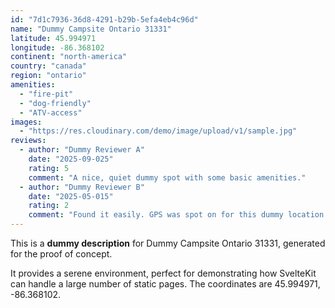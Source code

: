 ```yaml
---
id: "7d1c7936-36d8-4291-b29b-5efa4eb4c96d"
name: "Dummy Campsite Ontario 31331"
latitude: 45.994971
longitude: -86.368102
continent: "north-america"
country: "canada"
region: "ontario"
amenities:
  - "fire-pit"
  - "dog-friendly"
  - "ATV-access"
images:
  - "https://res.cloudinary.com/demo/image/upload/v1/sample.jpg"
reviews:
  - author: "Dummy Reviewer A"
    date: "2025-09-025"
    rating: 5
    comment: "A nice, quiet dummy spot with some basic amenities."
  - author: "Dummy Reviewer B"
    date: "2025-05-015"
    rating: 2
    comment: "Found it easily. GPS was spot on for this dummy location."
---
```


This is a **dummy description** for Dummy Campsite Ontario 31331, generated for the proof of concept.

It provides a serene environment, perfect for demonstrating how SvelteKit can handle a large number of static pages. The coordinates are 45.994971, -86.368102.
